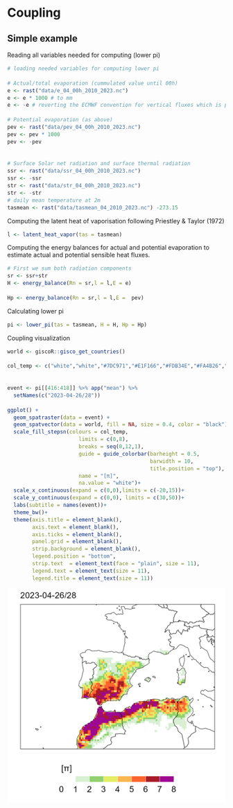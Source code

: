 # Coupling

## Simple example

Reading all variables needed for computing (lower pi)
```r
# loading needed variables for computing lower pi

# Actual/total evaporation (cummulated value until 00h)
e <- rast("data/e_04_00h_2010_2023.nc")
e <- e * 1000 # to mm
e <- -e # reverting the ECMWF convention for vertical fluxes which is positive downwards 

# Potential evaporation (as above)
pev <- rast("data/pev_04_00h_2010_2023.nc")
pev <- pev * 1000
pev <- -pev


# Surface Solar net radiation and surface thermal radiation
ssr <- rast("data/ssr_04_00h_2010_2023.nc")
ssr <- -ssr
str <- rast("data/str_04_00h_2010_2023.nc")
str <- -str
# daily mean temperature at 2m
tasmean <- rast("data/tasmean_04_2010_2023.nc") -273.15
```

Computing the latent heat of vaporisation following Priestley & Taylor (1972)

```r
l <- latent_heat_vapor(tas = tasmean)
```

Computing the energy balances for actual and potential evaporation to estimate
actual and potential sensible heat fluxes.

```r
# First we sum both radiation components
sr <- ssr+str
H <- energy_balance(Rn = sr,l = l,E = e)

Hp <- energy_balance(Rn = sr,l = l,E =  pev)
```

Calculating lower pi
```r
pi <- lower_pi(tas = tasmean, H = H, Hp = Hp)
```
Coupling visualization

```r
world <- giscoR::gisco_get_countries()

col_temp <- c("white","white","#7DC971","#E1F166","#FDB34E","#FA4B26","#830024","purple")


event <- pi[[416:418]] %>% app("mean") %>%
  setNames(c("2023-04-26/28"))

ggplot() +
  geom_spatraster(data = event) +
  geom_spatvector(data = world, fill = NA, size = 0.4, color = "black")+
  scale_fill_stepsn(colours = col_temp, 
                       limits = c(0,8),
                       breaks = seq(0,12,1),
                       guide = guide_colorbar(barheight = 0.5,
                                              barwidth = 10,
                                              title.position = "top"),
                       name = "[π]",
                       na.value = "white")+
  scale_x_continuous(expand = c(0,0),limits = c(-20,15))+
  scale_y_continuous(expand = c(0,0), limits = c(30,50))+
  labs(subtitle = names(event))+
  theme_bw()+
  theme(axis.title = element_blank(),
        axis.text = element_blank(),
        axis.ticks = element_blank(),
        panel.grid = element_blank(),
        strip.background = element_blank(),
        legend.position = "bottom",
        strip.text  = element_text(face = "plain", size = 11),
        legend.text = element_text(size = 11),
        legend.title = element_text(size = 11))
```
![alt text here](img/example_event_coupling_lower_pi.png)
